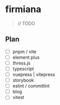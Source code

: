 <!--
 * @Author: yuqigong@outlook.com
 * @Date: 2022-12-09 17:45:27
 * @LastEditors: yuqigong@outlook.com
 * @LastEditTime: 2022-12-09 18:06:46
 * @FilePath: /firmiana/README.md
 * @Description:
 *
-->
# firmiana

> // TODO

## Plan

- [ ] pnpm / vite
- [ ] element plus
- [ ] thress.js
- [ ] typescript
- [ ] vuepress | vitepress
- [ ] storybook
- [ ] eslint / commitlint
- [ ] blog
- [ ] vitest

